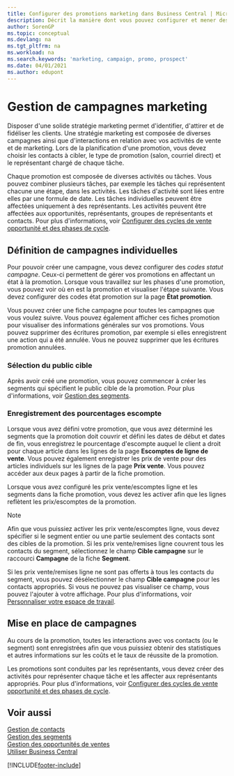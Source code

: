 ```yaml
---
title: Configurer des promotions marketing dans Business Central | Microsoft Docs
description: Décrit la manière dont vous pouvez configurer et mener des promotions marketing dans Business Central afin de vous aider à identifier et attirer des prospects et à fidéliser les clients.
author: SorenGP
ms.topic: conceptual
ms.devlang: na
ms.tgt_pltfrm: na
ms.workload: na
ms.search.keywords: 'marketing, campaign, promo, prospect'
ms.date: 04/01/2021
ms.author: edupont
---
```

# <a name="managing-marketing-campaigns"></a><a name="managing-marketing-campaigns"></a>Gestion de campagnes marketing
Disposer d'une solide stratégie marketing permet d'identifier, d'attirer et de fidéliser les clients. Une stratégie marketing est composée de diverses campagnes ainsi que d'interactions en relation avec vos activités de vente et de marketing. Lors de la planification d'une promotion, vous devez choisir les contacts à cibler, le type de promotion (salon, courriel direct) et le représentant chargé de chaque tâche.

Chaque promotion est composée de diverses activités ou tâches. Vous pouvez combiner plusieurs tâches, par exemple les tâches qui représentent chacune une étape, dans les activités. Les tâches d'activité sont liées entre elles par une formule de date. Les tâches individuelles peuvent être affectées uniquement à des représentants. Les activités peuvent être affectées aux opportunités, représentants, groupes de représentants et contacts. Pour plus d'informations, voir [Configurer des cycles de vente opportunité et des phases de cycle](marketing-how-setup-opportunity-sales-cycles-stages.md).

## <a name="defining-individual-campaigns"></a><a name="defining-individual-campaigns"></a>Définition de campagnes individuelles
Pour pouvoir créer une campagne, vous devez configurer des *codes statut campagne*. Ceux-ci permettent de gérer vos promotions en affectant un état à la promotion. Lorsque vous travaillez sur les phases d'une promotion, vous pouvez voir où en est la promotion et visualiser l'étape suivante. Vous devez configurer des codes état promotion sur la page **État promotion**.

Vous pouvez créer une fiche campagne pour toutes les campagnes que vous voulez suivre. Vous pouvez également afficher ces fiches promotion pour visualiser des informations générales sur vos promotions.
Vous pouvez supprimer des écritures promotion, par exemple si elles enregistrent une action qui a été annulée. Vous ne pouvez supprimer que les écritures promotion annulées.

### <a name="selecting-the-target-audience"></a><a name="selecting-the-target-audience"></a>Sélection du public cible
Après avoir créé une promotion, vous pouvez commencer à créer les segments qui spécifient le public cible de la promotion. Pour plus d'informations, voir [Gestion des segments](marketing-segments.md).

### <a name="registering-discount-percentages"></a><a name="registering-discount-percentages"></a>Enregistrement des pourcentages escompte
Lorsque vous avez défini votre promotion, que vous avez déterminé les segments que la promotion doit couvrir et défini les dates de début et dates de fin, vous enregistrez le pourcentage d'escompte auquel le client a droit pour chaque article dans les lignes de la page **Escomptes de ligne de vente**. Vous pouvez également enregistrer les prix de vente pour des articles individuels sur les lignes de la page **Prix vente**. Vous pouvez accéder aux deux pages à partir de la fiche promotion.

 Lorsque vous avez configuré les prix vente/escomptes ligne et les segments dans la fiche promotion, vous devez les activer afin que les lignes reflètent les prix/escomptes de la promotion.

> [!NOTE]  
>   Afin que vous puissiez activer les prix vente/escomptes ligne, vous devez spécifier si le segment entier ou une partie seulement des contacts sont des cibles de la promotion. Si les prix vente/remises ligne couvrent tous les contacts du segment, sélectionnez le champ **Cible campagne** sur le raccourci **Campagne** de la fiche **Segment**.

Si les prix vente/remises ligne ne sont pas offerts à tous les contacts du segment, vous pouvez désélectionner le champ **Cible campagne** pour les contacts appropriés. Si vous ne pouvez pas visualiser ce champ, vous pouvez l'ajouter à votre affichage. Pour plus d'informations, voir [Personnaliser votre espace de travail](ui-personalization-user.md).

## <a name="conducting-campaigns"></a><a name="conducting-campaigns"></a>Mise en place de campagnes
Au cours de la promotion, toutes les interactions avec vos contacts (ou le segment) sont enregistrées afin que vous puissiez obtenir des statistiques et autres informations sur les coûts et le taux de réussite de la promotion.

Les promotions sont conduites par les représentants, vous devez créer des activités pour représenter chaque tâche et les affecter aux représentants appropriés. Pour plus d'informations, voir [Configurer des cycles de vente opportunité et des phases de cycle](marketing-how-setup-opportunity-sales-cycles-stages.md).

## <a name="see-also"></a><a name="see-also"></a>Voir aussi
[Gestion de contacts](marketing-contacts.md)  
[Gestion des segments](marketing-segments.md)  
[Gestion des opportunités de ventes](marketing-manage-sales-opportunities.md)  
[Utiliser Business Central](ui-work-product.md)  


[!INCLUDE[footer-include](includes/footer-banner.md)]
